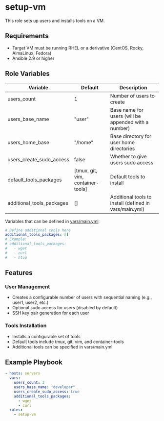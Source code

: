 # setup-vm

This role sets up users and installs tools on a VM.

## Requirements

- Target VM must be running RHEL or a derivative (CentOS, Rocky, AlmaLinux, Fedora)
- Ansible 2.9 or higher

## Role Variables

| Variable                  | Default                           | Description                                            |
| ------------------------- | --------------------------------- | ------------------------------------------------------ |
| users_count               | 1                                 | Number of users to create                              |
| users_base_name           | "user"                            | Base name for users (will be appended with a number)   |
| users_home_base           | "/home"                           | Base directory for user home directories               |
| users_create_sudo_access  | false                             | Whether to give users sudo access                      |
| default_tools_packages    | [tmux, git, vim, container-tools] | Default tools to install                               |
| additional_tools_packages | []                                | Additional tools to install (defined in vars/main.yml) |

Variables that can be defined in [vars/main.yml](vars/main.yml):

```yaml
# Define additional tools here
additional_tools_packages: []
# Example:
# additional_tools_packages:
#   - wget
#   - curl
#   - htop
```

## Features

### User Management

- Creates a configurable number of users with sequential naming (e.g., user1, user2, etc.)
- Optional sudo access for users (disabled by default)
- SSH key pair generation for each user

### Tools Installation

- Installs a configurable set of tools
- Default tools include tmux, git, vim, and container-tools
- Additional tools can be specified in vars/main.yml

## Example Playbook

```yaml
- hosts: servers
  vars:
    users_count: 3
    users_base_name: "developer"
    users_create_sudo_access: true
    additional_tools_packages:
      - wget
      - curl
  roles:
    - setup-vm
```
